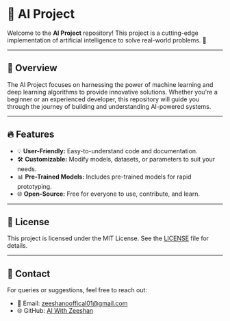 





# 🌟 AI Project

Welcome to the **AI Project** repository! This project is a cutting-edge implementation of artificial intelligence to solve real-world problems. 🚀

---

## 📖 Overview

The AI Project focuses on harnessing the power of machine learning and deep learning algorithms to provide innovative solutions. Whether you're a beginner or an experienced developer, this repository will guide you through the journey of building and understanding AI-powered systems.

---

## 🔥 Features

- 💡 **User-Friendly:** Easy-to-understand code and documentation.
- 🛠️ **Customizable:** Modify models, datasets, or parameters to suit your needs.
- 📊 **Pre-Trained Models:** Includes pre-trained models for rapid prototyping.
- 🌐 **Open-Source:** Free for everyone to use, contribute, and learn.

---





## 📜 License

This project is licensed under the MIT License. See the [LICENSE](LICENSE) file for details.

---

## 🤝 Contact

For queries or suggestions, feel free to reach out:

- 📧 Email: zeeshanooffical01@gmail.com
- 🌐 GitHub: [AI With Zeeshan](https://github.com/Zeeshan5932/AI-Project)






